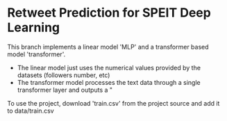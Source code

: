 # Retweet Prediction for SPEIT Deep Learning

This branch implements a linear model 'MLP' and a transformer based model 'transformer'. 
- The linear model just uses the numerical values provided by the datasets (followers number, etc)
- The transformer model processes the text data through a single transformer layer and outputs a "

To use the project, download 'train.csv' from the project source and add it to data/train.csv

